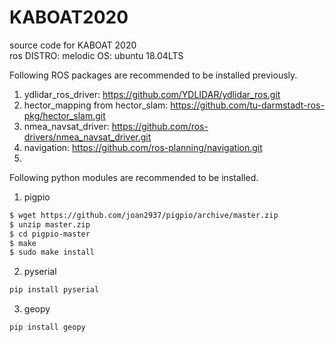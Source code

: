 # KABOAT2020
source code for KABOAT 2020 </br>
ros DISTRO: melodic
OS: ubuntu 18.04LTS

Following ROS packages are recommended to be installed previously.

1. ydlidar_ros_driver: https://github.com/YDLIDAR/ydlidar_ros.git
2. hector_mapping from hector_slam: https://github.com/tu-darmstadt-ros-pkg/hector_slam.git
3. nmea_navsat_driver: https://github.com/ros-drivers/nmea_navsat_driver.git
4. navigation: https://github.com/ros-planning/navigation.git 
5. 

Following python modules are recommended to be installed.
1. pigpio
```sh
$ wget https://github.com/joan2937/pigpio/archive/master.zip
$ unzip master.zip
$ cd pigpio-master
$ make
$ sudo make install
```
2. pyserial
```sh
pip install pyserial
```

3. geopy
```sh
pip install geopy
```


